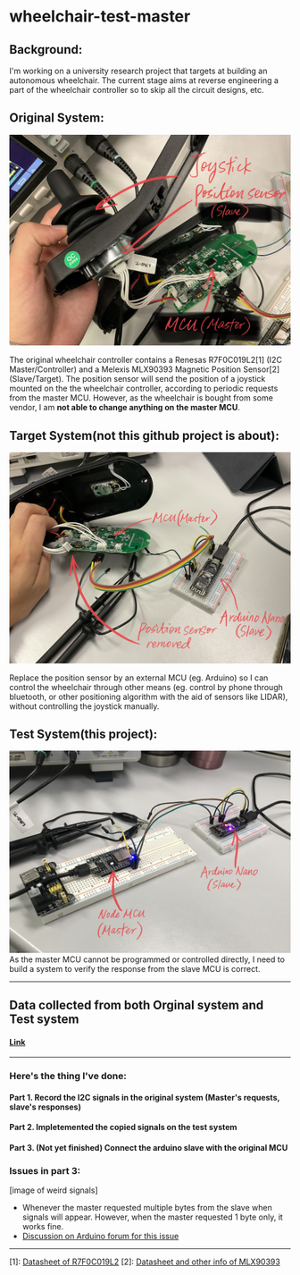 # wheelchair-test-master

## Background: 
I'm working on a university research project that targets at building an autonomous wheelchair. The current stage aims at reverse engineering a part of the wheelchair controller so to skip all the circuit designs, etc.  

## Original System: 
![original system](https://github.com/johnnyhoichuen/wheelchair-master/blob/main/images/Original%20system.jpeg)

The original wheelchair controller contains a Renesas R7F0C019L2[1] (I2C Master/Controller) and a Melexis MLX90393 Magnetic Position Sensor[2] (Slave/Target). The position sensor will send the position of a joystick mounted on the the wheelchair controller, according to periodic requests from the master MCU. However, as the wheelchair is bought from some vendor, I am **not able to change anything on the master MCU**.

## Target System(not this github project is about): 
![target system](https://github.com/johnnyhoichuen/wheelchair-master/blob/main/images/Target%20system.jpeg)

Replace the position sensor by an external MCU (eg. Arduino) so I can control the wheelchair through other means (eg. control by phone through bluetooth, or other positioning algorithm with the aid of sensors like LIDAR), without controlling the joystick manually.

## Test System(this project): 
![test system](https://github.com/johnnyhoichuen/wheelchair-master/blob/main/images/Test%20system.jpeg)
As the master MCU cannot be programmed or controlled directly, I need to build a system to verify the response from the slave MCU is correct.

------
## Data collected from both Orginal system and Test system 

#### [Link](https://docs.google.com/spreadsheets/d/14Tjfw3A1X9E1SeXIhwHKWUtzOc3ze9VOgDJX1UsS4KU/edit?usp=sharing)

------
### Here's the thing I've done:

#### Part 1. Record the I2C signals in the original system (Master's requests, slave's responses)
#### Part 2. Impletemented the copied signals on the test system
#### Part 3. (Not yet finished) Connect the arduino slave with the original MCU

### Issues in part 3:

[image of weird signals]

- Whenever the master requested multiple bytes from the slave when signals will appear. However, when the master requested 1 byte only, it works fine.
- [Discussion on Arduino forum for this issue](https://forum.arduino.cc/t/i2c-slave-sending-multiple-bytes-failed/918934)

---

[1]: [Datasheet of R7F0C019L2](http://www.jingbei.com/product-details-pdf.aspx?url=2484)
[2]: [Datasheet and other info of MLX90393](https://www.melexis.com/en/product/MLX90393/Triaxis-Micropower-Magnetometer)
